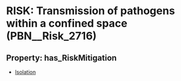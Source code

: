 # RISK: __Transmission of pathogens within a confined space__ (PBN__Risk_2716)

## Property: has_RiskMitigation

* [Isolation](PBN__Mitigation_752)

